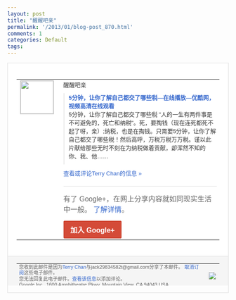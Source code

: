 ```yaml
---
layout: post
title: "醒醒吧亲"
permalink: '/2013/01/blog-post_870.html'
comments: 1
categories: Default
tags: 
---
```

<!-- X-Notifications: 1:44a19a0930000000 -->

<div style="border:solid 1px #dfdfdf;color:#686868;font:13px Arial"><div style="background-color:#fff;padding:20px;"><table cellpadding="0" cellspacing="0"><tr><td style="padding-right:15px;vertical-align:top"><a href="https://plus.google.com/_/notifications/emlink?emr=14900066512970582018&amp;emid=CKDrrYyWgLUCFWpatAodOXoAAA&amp;path=%2F108643996575278738906&amp;dt=1359002303432&amp;uob=8"><img height="75" src="https://lh3.googleusercontent.com/-KKRGTyJ5Bl0/AAAAAAAAAAI/AAAAAAAAtnY/R4QEWIp3Ur0/s75-c-k-a/photo.jpg" style="border:solid 1px #cccccc;" width="75"/></a></td><td style="width:578px;color:#333;font:13px Arial;vertical-align:top"><div style="padding-bottom:10px">醒醒吧亲</div><div style="margin-bottom:10px;padding-left:10px; border-left:2px solid #EAEAEA"><span style="margin-right:5px"><a href="http://v.youku.com/v_show/id_XMzI5MDA2NTU2.html" style="color:#3366CC;text-decoration:none"><span style="font-weight:bold">5分钟，让你了解自己都交了哪些税―在线播<wbr/>放―优酷网，视频高清在线观看</span></a><div style="padding-bottom:10px">5分钟，让你了解自己都交了哪些税 "人的一生有两件事是不可避免的，死亡和纳<wbr/>税"。死，要掏钱（现在连死都死不起了呀，<wbr/>亲）;纳税，也是在掏钱。只需要5分钟，让<wbr/>你了解自己都交了哪些税！然后高呼，万税万<wbr/>税万万税。谨以此片献给那些无时不刻在为纳<wbr/>税做着贡献，却浑然不知的你、我、他……</div></span></div><a href="https://plus.google.com/_/notifications/emlink?emr=14900066512970582018&amp;emid=CKDrrYyWgLUCFWpatAodOXoAAA&amp;path=%2F108643996575278738906%2Fposts%2FJFb3h2Vxfcv%3Fgpinv%3DAMIXal_yCkpSifpm5k2MAXrqPxolLpgws4I7rD67N_-w8w7TBq0Rh06XTmKogjtbuKguJMjqd8bs-Ys-RRb-IdVSOGphiYkd6R7qbWPaH141fOSyUYmqLsk&amp;dt=1359002303432&amp;uob=8" style="color:#3366CC;text-decoration:none">查看或评论Terry Chan的信息 »</a><div style="margin-top:20px;border-top:solid 1px #dfdfdf"><div style="padding:15px 0;color:#686868;font:16px Arial">有了 Google+，在网上分享内容就如同现实生活中一般。 <a href="http://www.google.com/+/learnmore/" style="color:#3366CC;text-decoration:none">了解详情</a>。</div><a href="https://plus.google.com/_/notifications/emlink?emr=14900066512970582018&amp;emid=CKDrrYyWgLUCFWpatAodOXoAAA&amp;path=%2F%3Fgpinv%3DAMIXal_yCkpSifpm5k2MAXrqPxolLpgws4I7rD67N_-w8w7TBq0Rh06XTmKogjtbuKguJMjqd8bs-Ys-RRb-IdVSOGphiYkd6R7qbWPaH141fOSyUYmqLsk&amp;dt=1359002303432&amp;uob=8" style="display:inline-block;padding:7px 15px;background-color:#d44b38; color:#fff;font-size:16px; font-weight:bold;border-radius:2px;-webkit-border-radius:2px; -moz-border-radius:2px;border:solid 1px #c43b28; white-space:nowrap;text-decoration:none">加入 Google+</a></div></td></tr></table></div><div style="border-top:solid 1px #dfdfdf;padding:0 20px; background-color:#f5f5f5"><table cellpadding="0" cellspacing="0" style="height:50px"><tbody><tr><td style="vertical-align:middle;width:100%; color:#636363;font:11px Arial; line-height:120%">您收到此邮件是因为<a href="https://plus.google.com/_/notifications/emlink?emr=14900066512970582018&amp;emid=CKDrrYyWgLUCFWpatAodOXoAAA&amp;path=%2F108643996575278738906%3Fgpinv%3DAMIXal_yCkpSifpm5k2MAXrqPxolLpgws4I7rD67N_-w8w7TBq0Rh06XTmKogjtbuKguJMjqd8bs-Ys-RRb-IdVSOGphiYkd6R7qbWPaH141fOSyUYmqLsk&amp;dt=1359002303432&amp;uob=8" style="color:#3366CC;text-decoration:none">Terry Chan</a>与jack29834582t@gmail.com分享了本邮件。 <a href="https://plus.google.com/_/notifications/emlink?emr=14900066512970582018&amp;emid=CKDrrYyWgLUCFWpatAodOXoAAA&amp;path=%2F_%2Fnonplus%2Femailsettings%3Fgpinv%3DAMIXal_yCkpSifpm5k2MAXrqPxolLpgws4I7rD67N_-w8w7TBq0Rh06XTmKogjtbuKguJMjqd8bs-Ys-RRb-IdVSOGphiYkd6R7qbWPaH141fOSyUYmqLsk%26est%3DADH5u8U92Yyj-UfKt-huk8lKAeu_XU7yICjKRLxokpnp8OnIDeq4FzLM4JxYaRJLOKLiknG047uoCetwPFOV8fSZ_fYnP4XhFUoSsngl1IcM9p0pXcT7cL5Sz_NKvV_kiElrlgGR1nDSjtGykISYbMqSBOAex2LuIw&amp;dt=1359002303432&amp;uob=8" style="color:#3366CC;text-decoration:none">取消订阅</a>这些电子邮件。<br/>您无法回复此电子邮件。<a href="https://plus.google.com/_/notifications/emlink?emr=14900066512970582018&amp;emid=CKDrrYyWgLUCFWpatAodOXoAAA&amp;path=%2F108643996575278738906%2Fposts%2FJFb3h2Vxfcv%3Fgpinv%3DAMIXal_yCkpSifpm5k2MAXrqPxolLpgws4I7rD67N_-w8w7TBq0Rh06XTmKogjtbuKguJMjqd8bs-Ys-RRb-IdVSOGphiYkd6R7qbWPaH141fOSyUYmqLsk&amp;dt=1359002303432&amp;uob=8" style="color:#3366CC;text-decoration:none">查看该信息</a>以添加评论。<br/>Google Inc., 1600 Amphitheatre Pkwy, Mountain View, CA 94043 USA<br/></td><td><img src="https://ssl.gstatic.com/s2/oz/images/notifications/logo/google-plus-6617a72bb36cc548861652780c9e6ff1.png"/></td></tr></tbody></table></div></div>
